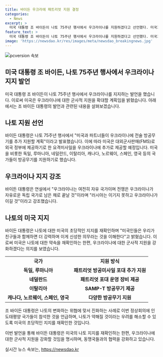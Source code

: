 ```yaml
---
title: 바이든 우크라에 패트리엇 지원 결정
categories:
  - News
excerpt: >
  미국 대통령 조 바이든이 나토 75주년 행사에서 우크라이나를 지원하겠다고 선언했다. 미국과 나토 회원국들은 우크라이나에 추가적인 방공무기를 지원할 계획이며, 미국은 요격미사일을 통해 우크라이나를 지원할 것이라고 밝혔다. 바이든 대통령은 러시아에 맞서 우크라이나가 이길 것이라 강조했고, 미국의 나토 지지를 재확인했다. 이에 대한 기사를 작성해보겠습니다.
feature_text: >
  미국 대통령 조 바이든이 나토 75주년 행사에서 우크라이나를 지원하겠다고 선언했다. 미국과 나토 회원국들은 우크라이나에 추가적인 방공무기를 지원할 계획이며, 미국은 요격미사일을 통해 우크라이나를 지원할 것이라고 밝혔다. 바이든 대통령은 러시아에 맞서 우크라이나가 이길 것이라 강조했고, 미국의 나토 지지를 재확인했다. 이에 대한 기사를 작성해보겠습니다.
image: 'https://newsdao.kr/res/images/meta/newsdao_breakingnews.jpg'
---
```


<p><img src="https://newsdao.kr/res/images/meta/newsdao_breakingnews.jpg" alt="pcversion 속보" /></p>

<h2>미국 대통령 조 바이든, 나토 75주년 행사에서 우크라이나 지지 발언</h2>

<p data-ke-size="size16">미국 대통령 조 바이든이 나토 75주년 행사에서 우크라이나를 지지하는 발언을 했습니다. 이로써 미국은 우크라이나에 대한 군사적 지원을 확대할 계획임을 밝혔습니다. 아래에서는 조 바이든 대통령의 발언과 관련된 내용을 살펴보겠습니다.</p>

<h2 data-ke-size="size26">나토 지원 선언</h2>

<p data-ke-size="size16">바이든 대통령은 나토 75주년 행사에서 "미국과 파트너들이 우크라이나에 전술 방공무기를 추가 지원할 계획"이라고 발표했습니다. 이에 따라 미국은 대외군사판매(FMS)로 외국 정부에 제공하기로 한 요격미사일을 우크라이나에 추가로 제공할 예정입니다. 미국을 비롯한 독일, 루마니아, 네덜란드, 이탈리아, 캐나다, 노르웨이, 스페인, 영국 등의 국가들이 방공무기를 지원하기로 했습니다.</p>

<h2 data-ke-size="size26">우크라이나 지지 강조</h2>

<p data-ke-size="size16">바이든 대통령은 연설에서 "우크라이나는 여전히 자유 국가이며 전쟁은 우크라이나가 자유로운 독립 국가로 남은 채로 끝날 것"이라며 "러시아는 이기지 못하고 우크라이나가 이길 것"이라고 강조했습니다.</p>

<h2 data-ke-size="size26">나토의 미국 지지</h2>

<p data-ke-size="size16">바이든 대통령은 나토에 대한 미국의 초당적인 지지를 재확인하며 "미국인들은 우리가 친구들과 함께하면 더 강력하며 이게 신성한 의무라는 것을 이해한다"고 밝혔습니다. 이로써 미국은 나토에 대한 약속을 재확인하는 한편, 우크라이나에 대한 군사적 지원을 강화하겠다는 의지를 보였습니다.</p>

<table>
   <tr>
      <td style="text-align: center; height: 17px;"><b>국가</b></td>
      <td style="text-align: center; height: 17px;"><b>지원 방식</b></td>
   </tr>
   <tr>
      <td style="text-align: center; height: 17px;"><b>독일, 루마니아</b></td>
      <td style="text-align: center; height: 17px;"><b>패트리엇 방공미사일 포대 추가 지원</b></td>
   </tr>
   <tr>
      <td style="text-align: center; height: 17px;"><b>네덜란드</b></td>
      <td style="text-align: center; height: 17px;"><b>패트리엇 포대 운영 장비 제공</b></td>
   </tr>
   <tr>
      <td style="text-align: center; height: 17px;"><b>이탈리아</b></td>
      <td style="text-align: center; height: 17px;"><b>SAMP-T 방공무기 제공</b></td>
   </tr>
   <tr>
      <td style="text-align: center; height: 17px;"><b>캐나다, 노르웨이, 스페인, 영국</b></td>
      <td style="text-align: center; height: 17px;"><b>다양한 방공무기 지원</b></td>
   </tr>
</table>

<p data-ke-size="size16">조 바이든 대통령은 나토의 변화하는 위협에 맞서 진화하는 사례로 이번 정상회의에 인도태평양 국가들이 참석한 것을 언급하며, 나토가 약해질 것이라는 우려를 해소할 수 있도록 미국의 초당적인 지지를 재확인한 것입니다.</p>

<p data-ke-size="size16">이번 발언을 통해 바이든 대통령은 미국의 나토 지지를 재확인하는 한편, 우크라이나에 대한 군사적 지원을 강화할 것임을 명시하며, 동맹국들과의 협력을 강화하고 있습니다.</p>
실시간 뉴스 속보는, <a href="https://newsdao.kr" rel="dofollow">https://newsdao.kr</a>


